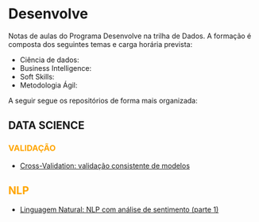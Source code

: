 # Desenvolve

Notas de aulas do Programa Desenvolve na trilha de Dados. A formação é composta dos seguintes temas e carga horária prevista:

- Ciência de dados:
- Business Intelligence:
- Soft Skills:
- Metodologia Ágil:


A seguir segue os repositórios de forma mais organizada:

## DATA SCIENCE


<!---<h3><font color=orange>MODELOS DE MACHINE LEARNING</font></h3>

<h4><font color=orange>CLASSIFICAÇÃO</font></h3>
--->


<h3><font color=orange>VALIDAÇÃO</font></h3>

* [Cross-Validation: validação consistente de modelos](https://github.com/mbaliu-treino/Desenvolve/blob/main/LEARN_C_ML_Validacao_Cruzada.ipynb)


<h2><font color=orange>NLP</font></h2>

* [Linguagem Natural: NLP com análise de sentimento (parte 1)](https://github.com/mbaliu-treino/Desenvolve/blob/main/LEARN_C_NLP_analise_de_sentimento_I.ipynb)
